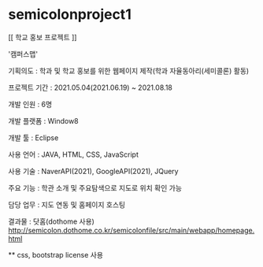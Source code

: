 # semicolonproject1
[[ 학교 홍보 프로젝트 ]]

'캠퍼스맵'

기획의도 : 학과 및 학교 홍보를 위한 웹페이지 제작(학과 자율동아리(세미콜론) 활동)

프로젝트 기간 : 2021.05.04(2021.06.19) ~ 2021.08.18

개발 인원 : 6명

개발 플랫폼 : Window8

개발 툴 : Eclipse

사용 언어 : JAVA, HTML, CSS, JavaScript

사용 기술 : NaverAPI(2021), GoogleAPI(2021), JQuery

주요 기능 : 학관 소개 및 주요탐색으로 지도로 위치 확인 가능

담당 업무 : 지도 연동 및 홈페이지 호스팅

결과물 : 닷홈(dothome 사용)
http://semicolon.dothome.co.kr/semicolonfile/src/main/webapp/homepage.html

** css, bootstrap license 사용 


